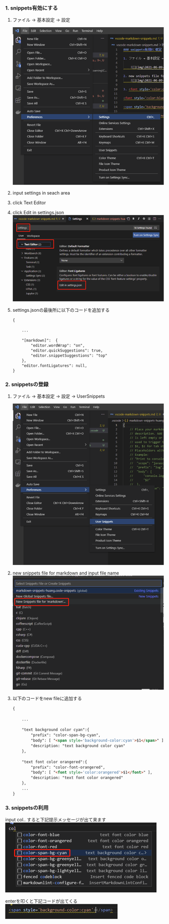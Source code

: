 ### 1. snippets有効にする

1. ファイル → 基本設定 → 設定

    ![](img\2021-06-09-12-55-46.png)

2. input settings in seach area
3. click Text Editor
4. click Edit in settings.json
    ![](img\2021-06-09-12-58-05.png)

5. settings.jsonの最後所に以下のコードを追加する

    ```
    {

        ...

        "[markdown]":  {
            "editor.wordWrap": "on",
            "editor.quickSuggestions": true,
            "editor.snippetSuggestions": "top"
        },
        "editor.fontLigatures": null,
    }
    ```

### 2. snippetsの登録

1. ファイル → 基本設定 → 設定 → UserSnippets

    ![](img\2021-06-09-12-17-26.png)

2. new snippets file for markdown and input file name
    ![](img\2021-06-09-12-19-25.png)

3. 以下のコードをnew fileに追加する
   
    ```html
    {

        ...

        "text background color cyan":{
            "prefix": "color-span-bg-cyan",
            "body": [ "<span style='background-color:cyan'>$1</span>" ],
            "description: "text background color cyan"
        }, 

        "text font color orangered":{
            "prefix": "color-font-orangered",
            "body": [ "<font style='color:orangered'>$1</font>" ],
            "description: "text font color orangered"
        },
        ...
    }

    ```

### 3. snippetsの利用

input col.. すると下記提示メッセージが出て来ます
![](img\2021-06-09-13-06-25.png)

enterを叩くと下記コードが出てくる
![](img\2021-06-09-13-08-26.png)
